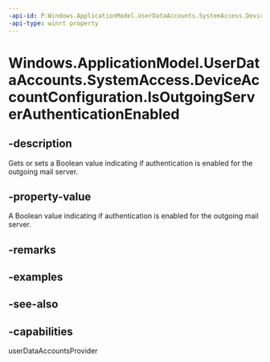 ----api-id: P:Windows.ApplicationModel.UserDataAccounts.SystemAccess.DeviceAccountConfiguration.IsOutgoingServerAuthenticationEnabled
-api-type: winrt property
---<!-- Property syntaxpublic bool IsOutgoingServerAuthenticationEnabled { get;  set; }--># Windows.ApplicationModel.UserDataAccounts.SystemAccess.DeviceAccountConfiguration.IsOutgoingServerAuthenticationEnabled## -descriptionGets or sets a Boolean value indicating if authentication is enabled for the outgoing mail server.## -property-valueA Boolean value indicating if authentication is enabled for the outgoing mail server.## -remarks## -examples## -see-also## -capabilitiesuserDataAccountsProvider